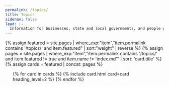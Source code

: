 ```yaml
---
permalink: /topics/
title: Topics
sidenav: false
lead: |-
  Information for businesses, state and local governments, and people with disabilities.
---
```

{% assign featured = site.pages | where_exp:"item","item.permalink contains '/topics/' and item.featured" | sort:"weight" | reverse %}
{% assign pages = site.pages | where_exp:"item","item.permalink contains '/topics/' and item.featured != true and item.name != 'index.md'" | sort: 'card.title' %}
{% assign cards = featured | concat: pages %}

<div class="grid-row grid-gap">
  <ul class="usa-card-group">
    {% for card in cards %}
      {% include card.html card=card heading_level=2 %}
    {% endfor %}
  </ul>
</div>
